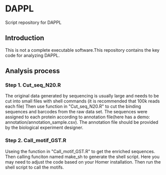 # DAPPL
Script repository for DAPPL
## Introduction
This is not a complete executable software.This repository contains the key code for analyzing DAPPL.
## Analysis process
### Step 1. Cut_seq_N20.R
The original data generated by sequencing is usually large and needs to be cut into small files with shell commands (it is recommended that 100k reads each file)
Then use function in "Cut_seq_N20.R" to cut the binding sequences and barcodes from the raw data set. The sequences were assigned to each protein according to annotation file(here has a demo: annotation/annotation_sample.csv). The annotation file should be provided by the biological experiment designer.
### Step 2. Call_motif_GST.R
Useing the function in "Call_motif_GST.R" to get the enriched sequences. Then calling funciton named make_sh to generate the shell script. Here you may need to adjust the code based on your Homer installation. Then run the shell script to call the motifs.   

